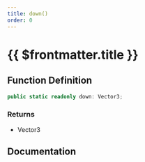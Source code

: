 ```yaml
---
title: down()
order: 0
---
```


# {{ $frontmatter.title }}

<!--@include: ./down_partial_header.md-->

## Function Definition

```ts
public static readonly down: Vector3;
```

### Returns

* Vector3

## Documentation

<!--@include: ./down_partial_footer.md-->

